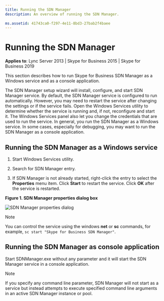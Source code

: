 ```yaml
---
title: Running the SDN Manager
description: An overview of running the SDN Manager.
 
ms.assetid: 41743ca0-f297-4e11-8bd3-27bab2f4baee
---
```



# Running the SDN Manager

 
  
    
    

 **Applies to**: Lync Server 2013 | Skype for Business 2015 | Skype for Business 2019

This section describes how to run Skype for Business SDN Manager as a Windows service and as a console application. 
  
The SDN Manager setup wizard will install, configure, and start SDN Manager service. By default, the SDN Manager service is configured to run automatically. However, you may need to restart the service after changing the settings or if the service fails. Open the Windows Services utility to determine whether the service is running and, if not, reconfigure and start it. The Windows Services panel also let you change the credentials that are used to run the service. In general, you run the SDN Manager as a Windows service. In some cases, especially for debugging, you may want to run the SDN Manager as a console application. 

## Running the SDN Manager as a Windows service


1. Start Windows Services utility. 
    
  
2. Search for SDN Manager entry. 
    
  
3. If SDN Manager is not already started, right-click the entry to select the **Properties** menu item. Click **Start** to restart the service. Click **OK** after the service is restarted.
    
  **Figure 1. SDN Manager properties dialog box**

  

  ![SDN Manager properties dialog](../images/5565cc50-7e37-4ba1-84b4-a3aff0a8881a.png)
  

    
> [!NOTE]
> You can control the service using the windows **net** or **sc** commands, for example, `sc start "Skype for Business SDN Manager"`. 

## Running the SDN Manager as console application

Start SDNManager.exe without any parameter and it will start the SDN Manager service in a console application. 
  
    
    

> [!NOTE]
> If you specify any command line parameter, SDN Manager will not start as a service but instead attempts to execute specified command line arguments in an active SDN Manager instance or pool. 
  
    
    


